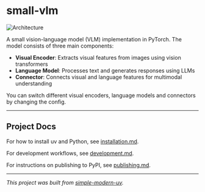 # small-vlm

![Architecture](assets/architecture.png)

A small vision-language model (VLM) implementation in PyTorch. The model consists of three main components:

- **Visual Encoder**: Extracts visual features from images using vision transformers
- **Language Model**: Processes text and generates responses using LLMs
- **Connector**: Connects visual and language features for multimodal understanding

You can switch different visual encoders, language models and connectors by changing the config.

* * *

## Project Docs

For how to install uv and Python, see [installation.md](installation.md).

For development workflows, see [development.md](development.md).

For instructions on publishing to PyPI, see [publishing.md](publishing.md).

* * *

*This project was built from
[simple-modern-uv](https://github.com/jlevy/simple-modern-uv).*
